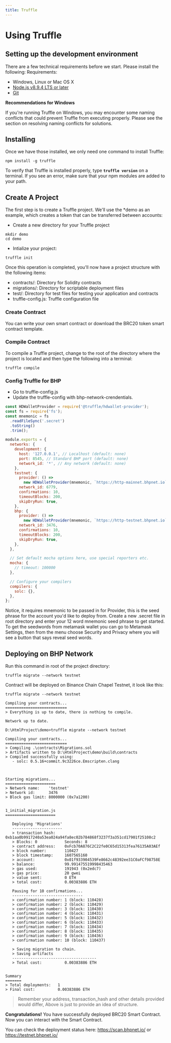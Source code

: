 ```yaml
---
title: Truffle
---
```


# Using Truffle

## Setting up the development environment

There are a few technical requirements before we start. Please install the following:
Requirements:

- Windows, Linux or Mac OS X
- [Node.js v8.9.4 LTS or later](https://nodejs.org/en/)
- [Git](https://git-scm.com/)

**Recommendations for Windows**

If you're running Truffle on Windows, you may encounter some naming conflicts that could prevent Truffle from executing properly. Please see the section on resolving naming conflicts for solutions.

## Installing

Once we have those installed, we only need one command to install Truffle:

```
npm install -g truffle
```

To verify that Truffle is installed properly, type **`truffle version`** on a terminal. If you see an error, make sure that your npm modules are added to your path.

## Create A Project

The first step is to create a Truffle project. We'll use the \*demo as an example, which creates a token that can be transferred between accounts:

- Create a new directory for your Truffle project

```
mkdir demo
cd demo
```

- Intialize your project:

```
truffle init
```

Once this operation is completed, you'll now have a project structure with the following items:

- contracts/: Directory for Solidity contracts
- migrations/: Directory for scriptable deployment files
- test/: Directory for test files for testing your application and contracts
- truffle-config.js: Truffle configuration file

### Create Contract

You can write your own smart contract or download the BRC20 token smart contract template.

### Compile Contract

To compile a Truffle project, change to the root of the directory where the project is located and then type the following into a terminal:

```
truffle compile
```

### Config Truffle for BHP

- Go to truffle-config.js
- Update the truffle-config with bhp-network-crendentials.

```js
const HDWalletProvider = require('@truffle/hdwallet-provider');
const fs = require('fs');
const mnemonic = fs
  .readFileSync('.secret')
  .toString()
  .trim();

module.exports = {
  networks: {
    development: {
      host: '127.0.0.1', // Localhost (default: none)
      port: 8545, // Standard BHP port (default: none)
      network_id: '*', // Any network (default: none)
    },
    testnet: {
      provider: () =>
        new HDWalletProvider(mnemonic, `https://http-mainnet.bhpnet.io`),
      network_id: 6779,
      confirmations: 10,
      timeoutBlocks: 200,
      skipDryRun: true,
    },
    bhp: {
      provider: () =>
        new HDWalletProvider(mnemonic, `https://http-testnet.bhpnet.io`),
      network_id: 3476,
      confirmations: 10,
      timeoutBlocks: 200,
      skipDryRun: true,
    },
  },

  // Set default mocha options here, use special reporters etc.
  mocha: {
    // timeout: 100000
  },

  // Configure your compilers
  compilers: {
    solc: {},
  },
};
```

Notice, it requires mnemonic to be passed in for Provider, this is the seed phrase for the account you'd like to deploy from. Create a new .secret file in root directory and enter your 12 word mnemonic seed phrase to get started. To get the seedwords from metamask wallet you can go to Metamask Settings, then from the menu choose Security and Privacy where you will see a button that says reveal seed words.

## Deploying on BHP Network

Run this command in root of the project directory:

```commandline
truffle migrate --network testnet
```

Contract will be deployed on Binance Chain Chapel Testnet, it look like this:

```shell script
truffle migrate --network testnet

Compiling your contracts...
===========================
> Everything is up to date, there is nothing to compile.

Network up to date.

D:\HtmlProject\demo>truffle migrate --network testnet

Compiling your contracts...
===========================
> Compiling .\contracts\Migrations.sol
> Artifacts written to D:\HtmlProject\demo\build\contracts
> Compiled successfully using:
   - solc: 0.5.16+commit.9c3226ce.Emscripten.clang



Starting migrations...
======================
> Network name:    'testnet'
> Network id:      3476
> Block gas limit: 8000000 (0x7a1200)


1_initial_migration.js
======================

   Deploying 'Migrations'
   ----------------------
   > transaction hash:    0xb1aa0b9917240a53ea024a94fa8ec02b784868f3237f3a351cd17901f25108c2
   > Blocks: 0            Seconds: 8
   > contract address:    0xFcb70A876C2C22fe0C65d15313fea76135A03AEf
   > block number:        110427
   > block timestamp:     1607565160
   > account:             0x01f933904539Fe8662c48392ee31C0aFCf98758E
   > balance:             99.991475519998435463
   > gas used:            191943 (0x2edc7)
   > gas price:           20 gwei
   > value sent:          0 ETH
   > total cost:          0.00383886 ETH

   Pausing for 10 confirmations...
   -------------------------------
   > confirmation number: 1 (block: 110428)
   > confirmation number: 2 (block: 110429)
   > confirmation number: 3 (block: 110430)
   > confirmation number: 4 (block: 110431)
   > confirmation number: 5 (block: 110432)
   > confirmation number: 6 (block: 110433)
   > confirmation number: 7 (block: 110434)
   > confirmation number: 8 (block: 110435)
   > confirmation number: 9 (block: 110436)
   > confirmation number: 10 (block: 110437)

   > Saving migration to chain.
   > Saving artifacts
   -------------------------------------
   > Total cost:          0.00383886 ETH


Summary
=======
> Total deployments:   1
> Final cost:          0.00383886 ETH
```

> Remember your address, transaction_hash and other details provided would differ, Above is just to provide an idea of structure.

**Congratulations!** You have successfully deployed BRC20 Smart Contract. Now you can interact with the Smart Contract.

You can check the deployment status here: <https://scan.bhpnet.io/> or <https://testnet.bhpnet.io/>
